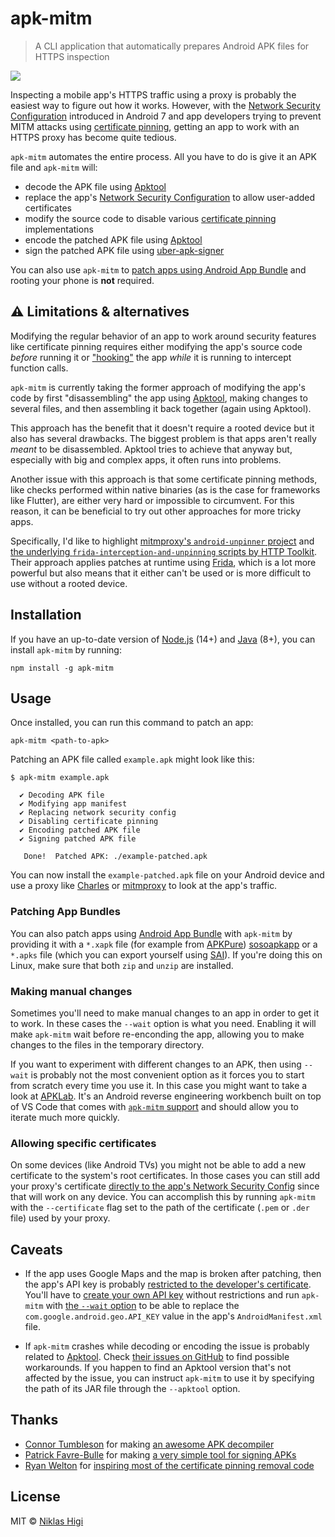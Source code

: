 # apk-mitm

> A CLI application that automatically prepares Android APK files for HTTPS inspection

[![](https://img.shields.io/npm/v/apk-mitm?style=flat-square)](https://www.npmjs.com/package/apk-mitm)

Inspecting a mobile app's HTTPS traffic using a proxy is probably the easiest way to figure out how it works. However, with the [Network Security Configuration][network-security-config] introduced in Android 7 and app developers trying to prevent MITM attacks using [certificate pinning][certificate-pinning], getting an app to work with an HTTPS proxy has become quite tedious.

`apk-mitm` automates the entire process. All you have to do is give it an APK file and `apk-mitm` will:

- decode the APK file using [Apktool][apktool]
- replace the app's [Network Security Configuration][network-security-config] to allow user-added certificates
- modify the source code to disable various [certificate pinning][certificate-pinning] implementations
- encode the patched APK file using [Apktool][apktool]
- sign the patched APK file using [uber-apk-signer][uber-apk-signer]

You can also use `apk-mitm` to [patch apps using Android App Bundle](#patching-app-bundles) and rooting your phone is **not** required.

## ⚠️ Limitations & alternatives

Modifying the regular behavior of an app to work around security features like certificate pinning requires either modifying the app's source code _before_ running it or ["hooking"][hooking] the app _while_ it is running to intercept function calls.

`apk-mitm` is currently taking the former approach of modifying the app's code by first "disassembling" the app using [Apktool][apktool], making changes to several files, and then assembling it back together (again using Apktool).

This approach has the benefit that it doesn't require a rooted device but it also has several drawbacks. The biggest problem is that apps aren't really _meant_ to be disassembled. Apktool tries to achieve that anyway but, especially with big and complex apps, it often runs into problems.

Another issue with this approach is that some certificate pinning methods, like checks performed within native binaries (as is the case for frameworks like Flutter), are either very hard or impossible to circumvent. For this reason, it can be beneficial to try out other approaches for more tricky apps.

Specifically, I'd like to highlight [mitmproxy's `android-unpinner` project][android-unpinner] and [the underlying `frida-interception-and-unpinning` scripts by HTTP Toolkit][frida-interception-and-unpinning]. Their approach applies patches at runtime using [Frida][frida], which is a lot more powerful but also means that it either can't be used or is more difficult to use without a rooted device.

## Installation

If you have an up-to-date version of [Node.js][node] (14+) and [Java][java] (8+), you can install `apk-mitm` by running:

```shell
npm install -g apk-mitm
```

## Usage

Once installed, you can run this command to patch an app:

```shell
apk-mitm <path-to-apk>
```

Patching an APK file called `example.apk` might look like this:

```shell
$ apk-mitm example.apk

  ✔ Decoding APK file
  ✔ Modifying app manifest
  ✔ Replacing network security config
  ✔ Disabling certificate pinning
  ✔ Encoding patched APK file
  ✔ Signing patched APK file

   Done!  Patched APK: ./example-patched.apk
```

You can now install the `example-patched.apk` file on your Android device and use a proxy like [Charles][charles] or [mitmproxy][mitmproxy] to look at the app's traffic.

### Patching App Bundles

You can also patch apps using [Android App Bundle](android-app-bundle) with `apk-mitm` by providing it with a `*.xapk` file (for example from [APKPure][apkpure]) [sosoapkapp][sosoapkapp]   or a `*.apks` file (which you can export yourself using [SAI][sai]). If you're doing this on Linux, make sure that both `zip` and `unzip` are installed.

### Making manual changes

Sometimes you'll need to make manual changes to an app in order to get it to work. In these cases the `--wait` option is what you need. Enabling it will make `apk-mitm` wait before re-enconding the app, allowing you to make changes to the files in the temporary directory.

If you want to experiment with different changes to an APK, then using `--wait` is probably not the most convenient option as it forces you to start from scratch every time you use it. In this case you might want to take a look at [APKLab][apklab]. It's an Android reverse engineering workbench built on top of VS Code that comes with [`apk-mitm` support][apklab-mitm] and should allow you to iterate much more quickly.

### Allowing specific certificates

On some devices (like Android TVs) you might not be able to add a new certificate to the system's root certificates. In those cases you can still add your proxy's certificate [directly to the app's Network Security Config][network-security-config-custom-ca] since that will work on any device. You can accomplish this by running `apk-mitm` with the `--certificate` flag set to the path of the certificate (`.pem` or `.der` file) used by your proxy.

## Caveats

- If the app uses Google Maps and the map is broken after patching, then the app's API key is probably [restricted to the developer's certificate][google-api-key-restrictions]. You'll have to [create your own API key][google-maps-android] without restrictions and run `apk-mitm` with [the `--wait` option](#making-manual-changes) to be able to replace the `com.google.android.geo.API_KEY` value in the app's `AndroidManifest.xml` file.

- If `apk-mitm` crashes while decoding or encoding the issue is probably related to [Apktool][apktool]. Check [their issues on GitHub][apktool-issues] to find possible workarounds. If you happen to find an Apktool version that's not affected by the issue, you can instruct `apk-mitm` to use it by specifying the path of its JAR file through the `--apktool` option.

## Thanks

- [Connor Tumbleson](https://github.com/iBotPeaches) for making [an awesome APK decompiler][apktool]
- [Patrick Favre-Bulle](https://github.com/patrickfav) for making [a very simple tool for signing APKs][uber-apk-signer]
- [Ryan Welton](https://github.com/Fuzion24) for [inspiring most of the certificate pinning removal code](https://github.com/Fuzion24/JustTrustMe)

## License

MIT © [Niklas Higi](https://shroudedcode.com)

[network-security-config]: https://developer.android.com/training/articles/security-config
[network-security-config-custom-ca]: https://developer.android.com/training/articles/security-config#ConfigCustom
[certificate-pinning]: https://owasp.org/www-community/controls/Certificate_and_Public_Key_Pinning#what-is-pinning
[hooking]: https://en.wikipedia.org/wiki/Hooking
[android-unpinner]: https://github.com/mitmproxy/android-unpinner
[frida-interception-and-unpinning]: https://github.com/httptoolkit/frida-interception-and-unpinning
[frida]: https://frida.re/
[node]: https://nodejs.org/en/download/
[java]: https://www.oracle.com/technetwork/java/javase/downloads/index.html
[apklab]: https://github.com/Surendrajat/APKLab
[apklab-mitm]: https://github.com/Surendrajat/APKLab#apply-mitm-patch
[google-maps-android]: https://console.cloud.google.com/google/maps-apis/apis/maps-android-backend.googleapis.com
[google-api-key-restrictions]: https://cloud.google.com/docs/authentication/api-keys#api_key_restrictions
[android-app-bundle]: https://developer.android.com/platform/technology/app-bundle/
[apkpure]: https://apkpure.com/
[sai]: https://github.com/Aefyr/SAI
[charles]: https://www.charlesproxy.com/
[mitmproxy]: https://mitmproxy.org/
[apktool]: https://ibotpeaches.github.io/Apktool/
[apktool-issues]: https://github.com/iBotPeaches/Apktool/issues
[uber-apk-signer]: https://github.com/patrickfav/uber-apk-signer
[sosoapkapp]: https://sosoapkapp.com
